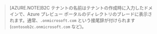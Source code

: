 > [AZURE.NOTE]B2C テナントの名前はテナントの作成時に入力したドメインで、Azure プレビュー ポータルのディレクトリのブレードに表示されます。通常、`.onmicrosoft.com` という接尾辞が付けられます (`contosob2c.onmicrosoft.com` など)。

<!---HONumber=Oct15_HO3-->